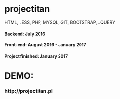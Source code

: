 # projectitan
HTML, LESS, PHP, MYSQL, GIT, BOOTSTRAP, JQUERY

<h4>Backend: July 2016</h4>
<h4>Front-end: August 2016 - January 2017</h4>
<h4>Project finished: January 2017</h4>

<h1>DEMO:</h1>
<h3>http://projectitan.pl</h3>
